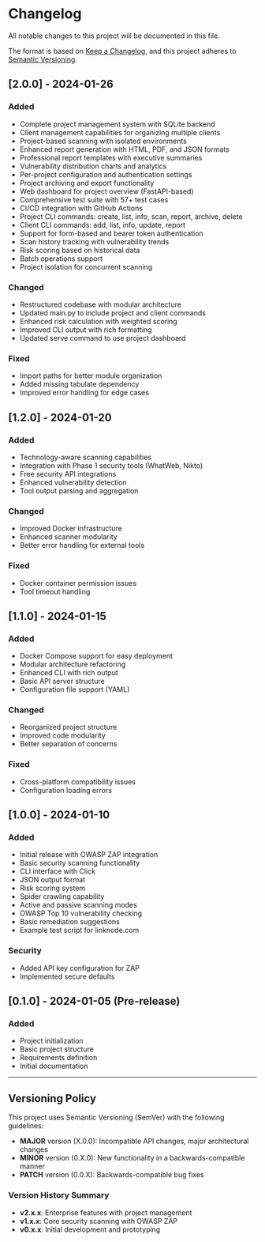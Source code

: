 # Changelog

All notable changes to this project will be documented in this file.

The format is based on [Keep a Changelog](https://keepachangelog.com/en/1.0.0/),
and this project adheres to [Semantic Versioning](https://semver.org/spec/v2.0.0.html).

## [2.0.0] - 2024-01-26

### Added
- Complete project management system with SQLite backend
- Client management capabilities for organizing multiple clients
- Project-based scanning with isolated environments
- Enhanced report generation with HTML, PDF, and JSON formats
- Professional report templates with executive summaries
- Vulnerability distribution charts and analytics
- Per-project configuration and authentication settings
- Project archiving and export functionality
- Web dashboard for project overview (FastAPI-based)
- Comprehensive test suite with 57+ test cases
- CI/CD integration with GitHub Actions
- Project CLI commands: create, list, info, scan, report, archive, delete
- Client CLI commands: add, list, info, update, report
- Support for form-based and bearer token authentication
- Scan history tracking with vulnerability trends
- Risk scoring based on historical data
- Batch operations support
- Project isolation for concurrent scanning

### Changed
- Restructured codebase with modular architecture
- Updated main.py to include project and client commands
- Enhanced risk calculation with weighted scoring
- Improved CLI output with rich formatting
- Updated serve command to use project dashboard

### Fixed
- Import paths for better module organization
- Added missing tabulate dependency
- Improved error handling for edge cases

## [1.2.0] - 2024-01-20

### Added
- Technology-aware scanning capabilities
- Integration with Phase 1 security tools (WhatWeb, Nikto)
- Free security API integrations
- Enhanced vulnerability detection
- Tool output parsing and aggregation

### Changed
- Improved Docker infrastructure
- Enhanced scanner modularity
- Better error handling for external tools

### Fixed
- Docker container permission issues
- Tool timeout handling

## [1.1.0] - 2024-01-15

### Added
- Docker Compose support for easy deployment
- Modular architecture refactoring
- Enhanced CLI with rich output
- Basic API server structure
- Configuration file support (YAML)

### Changed
- Reorganized project structure
- Improved code modularity
- Better separation of concerns

### Fixed
- Cross-platform compatibility issues
- Configuration loading errors

## [1.0.0] - 2024-01-10

### Added
- Initial release with OWASP ZAP integration
- Basic security scanning functionality
- CLI interface with Click
- JSON output format
- Risk scoring system
- Spider crawling capability
- Active and passive scanning modes
- OWASP Top 10 vulnerability checking
- Basic remediation suggestions
- Example test script for linknode.com

### Security
- Added API key configuration for ZAP
- Implemented secure defaults

## [0.1.0] - 2024-01-05 (Pre-release)

### Added
- Project initialization
- Basic project structure
- Requirements definition
- Initial documentation

---

## Versioning Policy

This project uses Semantic Versioning (SemVer) with the following guidelines:

- **MAJOR** version (X.0.0): Incompatible API changes, major architectural changes
- **MINOR** version (0.X.0): New functionality in a backwards-compatible manner
- **PATCH** version (0.0.X): Backwards-compatible bug fixes

### Version History Summary

- **v2.x.x**: Enterprise features with project management
- **v1.x.x**: Core security scanning with OWASP ZAP
- **v0.x.x**: Initial development and prototyping